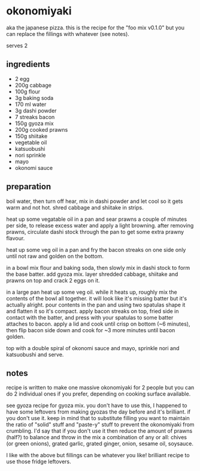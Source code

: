 # okonomiyaki

aka the japanese pizza. this is the recipe for the "foo mix v0.1.0" but you can replace the fillings with whatever (see notes).

serves 2

## ingredients

- 2 egg
- 200g cabbage
- 100g flour
- 3g baking soda
- 170 ml water
- 3g dashi powder
- 7 streaks bacon
- 150g gyoza mix
- 200g cooked prawns
- 150g shiitake
- vegetable oil
- katsuobushi
- nori sprinkle
- mayo
- okonomi sauce

## preparation

boil water, then turn off hear, mix in dashi powder and let cool so it gets warm and not hot. shred cabbage and shiitake in strips.

heat up some vegatable oil in a pan and sear prawns a couple of minutes per side, to release excess water and apply a light browning. after removing prawns, circulate dashi stock through the pan to get some extra prawny flavour.

heat up some veg oil in a pan and fry the bacon streaks on one side only until not raw and golden on the bottom.

in a bowl mix flour and baking soda, then slowly mix in dashi stock to form the base batter. add gyoza mix. layer shredded cabbage, shiitake and prawns on top and crack 2 eggs on it.

in a large pan heat up some veg oil. while it heats up, roughly mix the contents of the bowl all together. it will look like it's missing batter but it's actually alright. pour contents in the pan and using two spatulas shape it and flatten it so it's compact. apply bacon streaks on top, fried side in contact with the batter, and press with your spatulas to some batter attaches to bacon. apply a lid and cook until crisp on bottom (~6 minutes), then flip bacon side down and cook for ~3 more minutes until bacon golden.

top with a double spiral of okonomi sauce and mayo, sprinkle nori and katsuobushi and serve.

## notes

recipe is written to make one massive okonomiyaki for 2 people but you can do 2 individual ones if you prefer, depending on cooking surface available.

see gyoza recipe for gyoza mix.
you don't have to use this, I happened to have some leftovers from making gyozas the day before and it's brilliant. if you don't use it. keep in mind that to substitute filling you want to maintain the ratio of "solid" stuff and "paste-y" stuff to prevent the okonomiyaki from crumbling. I'd say that if you don't use it then reduce the amount of prawns (half?) to balance and throw in the mix a combination of any or all: chives (or green onions), grated garlic, grated ginger, onion, sesame oil, soysauce.

I like with the above but fillings can be whatever you like! brilliant recipe to use those fridge leftovers.
